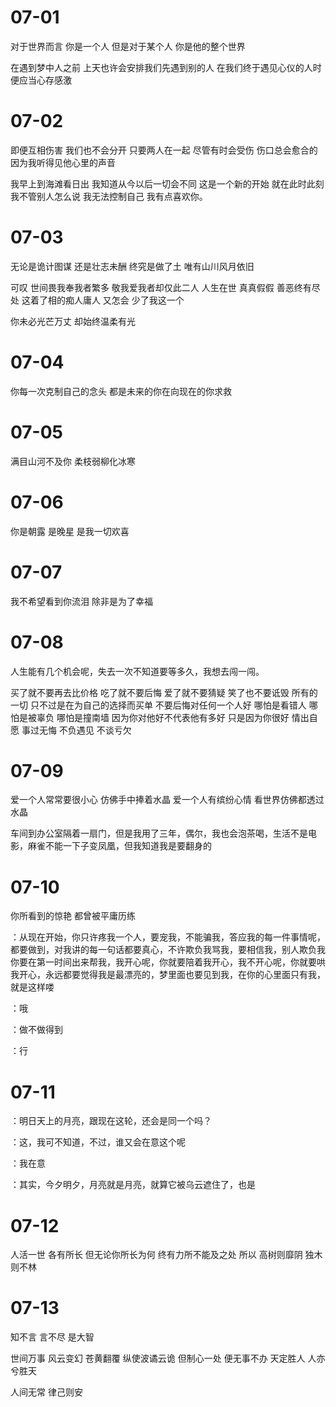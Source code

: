# 07-01

对于世界而言 你是一个人 但是对于某个人 你是他的整个世界

在遇到梦中人之前 上天也许会安排我们先遇到别的人 在我们终于遇见心仪的人时 便应当心存感激

# 07-02

即便互相伤害 我们也不会分开 只要两人在一起 尽管有时会受伤 伤口总会愈合的 因为我听得见他心里的声音

我早上到海滩看日出 我知道从今以后一切会不同 这是一个新的开始 就在此时此刻 我不管别人怎么说 我无法控制自己 我有点喜欢你。

# 07-03

无论是诡计图谋 还是壮志未酬 终究是做了土 唯有山川风月依旧

可叹 世间畏我奉我者繁多 敬我爱我者却仅此二人 人生在世 真真假假 善恶终有尽处 这着了相的痴人庸人 又怎会 少了我这一个

你未必光芒万丈 却始终温柔有光

# 07-04

你每一次克制自己的念头 都是未来的你在向现在的你求救

# 07-05

满目山河不及你 柔枝弱柳化冰寒

# 07-06

你是朝露 是晚星 是我一切欢喜

# 07-07

我不希望看到你流泪 除非是为了幸福

# 07-08

人生能有几个机会呢，失去一次不知道要等多久，我想去闯一闯。

买了就不要再去比价格 吃了就不要后悔 爱了就不要猜疑 笑了也不要诋毁 所有的一切 只不过是在为自己的选择而买单 不要后悔对任何一个人好 哪怕是看错人 哪怕是被辜负 哪怕是撞南墙 因为你对他好不代表他有多好 只是因为你很好 情出自愿 事过无悔 不负遇见 不谈亏欠

# 07-09

爱一个人常常要很小心 仿佛手中捧着水晶 爱一个人有缤纷心情 看世界仿佛都透过水晶

车间到办公室隔着一扇门，但是我用了三年，偶尔，我也会泡茶喝，生活不是电影，麻雀不能一下子变凤凰，但我知道我是要翻身的

# 07-10

你所看到的惊艳 都曾被平庸历练

：从现在开始，你只许疼我一个人，要宠我，不能骗我，答应我的每一件事情呢，都要做到，对我讲的每一句话都要真心，不许欺负我骂我，要相信我，别人欺负我你要在第一时间出来帮我，我开心呢，你就要陪着我开心，我不开心呢，你就要哄我开心，永远都要觉得我是最漂亮的，梦里面也要见到我，在你的心里面只有我，就是这样喽

：哦

：做不做得到

：行

# 07-11

：明日天上的月亮，跟现在这轮，还会是同一个吗？

：这，我可不知道，不过，谁又会在意这个呢

：我在意

：其实，今夕明夕，月亮就是月亮，就算它被乌云遮住了，也是

# 07-12

人活一世 各有所长 但无论你所长为何 终有力所不能及之处 所以 高树则靡阴 独木则不林

# 07-13

知不言 言不尽 是大智

世间万事 风云变幻 苍黄翻覆 纵使波谲云诡 但制心一处 便无事不办 天定胜人 人亦兮胜天

人间无常 律己则安